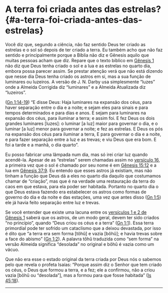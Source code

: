 # A terra foi criada antes das estrelas? {#a-terra-foi-criada-antes-das-estrelas}

Você diz que, segundo a ciência, não faz sentido Deus ter criado as estrelas e o sol só depois de ter criado a terra. Eu também acho que não faz sentido e principalmente porque a Bíblia não diz e Gênesis aquilo que muitas pessoas acham que diz. Repare que o texto bíblico em [Gênesis 1](http://bibliaonline.com.br/acf/gn/1) não diz que Deus tenha criado o sol e a lua e as estrelas no quarto dia, embora possa parecer assim. Se prestar atenção verá que não está dizendo que nesse dia Deus tenha criado os astros em si, mas a sua função de luminares ou luzeiros. A versão de J. N. Darby usa simplesmente “luzes” onde a Almeida Corrigida diz “luminares” e a Almeida Atualizada diz “luzeiros”.

([Gn 1:14-19](http://bibliaonline.com.br/acf/gn/1/14-19)) “E disse Deus: Haja luminares na expansão dos céus, para haver separação entre o dia e a noite; e sejam eles para sinais e para tempos determinados e para dias e anos. E sejam para luminares na expansão dos céus, para iluminar a terra; e assim foi. E fez Deus os dois grandes luminares [luzes]: o luminar [a luz] maior para governar o dia, e o luminar [a luz] menor para governar a noite; e fez as estrelas. E Deus os pós na expansão dos céus para iluminar a terra, E para governar o dia e a noite, e para fazer separação entre a luz e as trevas; e viu Deus que era bom. E foi a tarde e a manhã, o dia quarto”.

Eu posso fabricar uma lâmpada num dia, mas só irei criar luz quando acendê-la. Apesar de as “estrelas” serem chamadas assim no [versículo 16](http://bibliaonline.com.br/acf/gn/1/16), a primeira vez que o sol é chamado por seu nome é em [Gênesis 15:12](http://bibliaonline.com.br/acf/gn/15/12) e a lua em [Gênesis 37:9](http://bibliaonline.com.br/acf/gn/37/9). Eu entendo que esses astros já existiam, mas não tinham a função que Deus dá a eles no quarto dia daquilo que costumamos chamar de “criação”, mas que é na verdade uma restauração da terra do caos em que estava, para ela poder ser habitada. Portanto no quarto dia o que Deus estava fazendo era estabelecer os astros como formas de governo do dia e da noite e das estações, uma vez que antes disso ([Gn 1:5](http://bibliaonline.com.br/acf/gn/1/5)) ele já havia feito separação entre luz e trevas.

Se você entender que existe uma lacuna entre os [versículos 1 e 2 de Gênesis 1](http://bibliaonline.com.br/acf/gn/1/1,2) saberá que os astros, de um modo geral, devem ter sido criados “no princípio”, quando “Deus criou os céus e a terra” ([Gn 1:1](http://bibliaonline.com.br/acf/gn/1/1)). Essa terra primordial pode ter sofrido um cataclismo que a deixou devastada, por isso é dito que “a terra era sem forma [tôhû] e vazia [bôhû]; e havia trevas sobre a face do abismo” ([Gn 1:2](http://bibliaonline.com.br/acf/gn/1/2)). A palavra tôhû traduzida como “sem forma” na versão Almeida significa “desolada” no original e bôhû é vazia como um vácuo.

Que não era esse o estado original da terra criada por Deus nós o sabemos pelo que revela o profeta Isaías: “Porque assim diz o Senhor que tem criado os céus, o Deus que formou a terra, e a fez; ele a confirmou, não a criou vazia [bôhû ou “desolada”], mas a formou para que fosse habitada” ([Is 45:18](http://bibliaonline.com.br/acf/is/45/18)).

*****